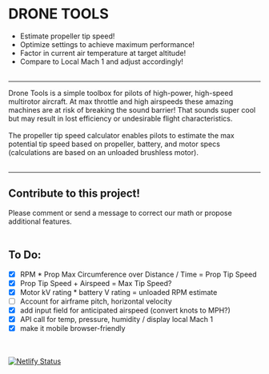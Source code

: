 # DRONE TOOLS

- Estimate propeller tip speed!
- Optimize settings to achieve maximum performance!
- Factor in current air temperature at target altitude!
- Compare to Local Mach 1 and adjust accordingly!
<br><br>

<hr>

Drone Tools is a simple toolbox for pilots of high-power, high-speed multirotor aircraft. At max throttle and high airspeeds these amazing machines are at risk of breaking the sound barrier! That sounds super cool but may result in lost efficiency or undesirable flight characteristics.
<br><br>
The propeller tip speed calculator enables pilots to estimate the max potential tip speed based on propeller, battery, and motor specs (calculations are based on an unloaded brushless motor).
<br><br>

<hr>

## Contribute to this project!

Please comment or send a message to correct our math or propose additional features.
<br><br>

## To Do:

- [x] RPM * Prop Max Circumference over Distance / Time = Prop Tip Speed
- [x] Prop Tip Speed + Airspeed = Max Tip Speed?
- [x] Motor kV rating * battery V rating = unloaded RPM estimate
- [ ] Account for airframe pitch, horizontal velocity
- [x] add input field for anticipated airspeed (convert knots to MPH?)
- [x] API call for temp, pressure, humidity / display local Mach 1
- [x] make it mobile browser-friendly

<br><br>
[![Netlify Status](https://api.netlify.com/api/v1/badges/bba96309-cd3a-494c-90f9-cde59c2896a0/deploy-status)](https://app.netlify.com/sites/dronetools/deploys)
